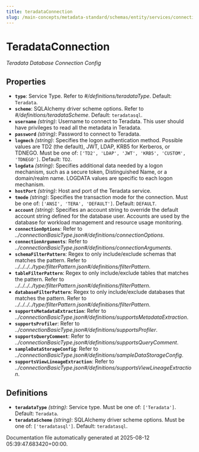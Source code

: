 ```yaml
---
title: teradataConnection
slug: /main-concepts/metadata-standard/schemas/entity/services/connections/database/teradataconnection
---
```


# TeradataConnection

*Teradata Database Connection Config*

## Properties

- **`type`**: Service Type. Refer to *#/definitions/teradataType*. Default: `Teradata`.
- **`scheme`**: SQLAlchemy driver scheme options. Refer to *#/definitions/teradataScheme*. Default: `teradatasql`.
- **`username`** *(string)*: Username to connect to Teradata. This user should have privileges to read all the metadata in Teradata.
- **`password`** *(string)*: Password to connect to Teradata.
- **`logmech`** *(string)*: Specifies the logon authentication method. Possible values are TD2 (the default), JWT, LDAP, KRB5 for Kerberos, or TDNEGO. Must be one of: `['TD2', 'LDAP', 'JWT', 'KRB5', 'CUSTOM', 'TDNEGO']`. Default: `TD2`.
- **`logdata`** *(string)*: Specifies additional data needed by a logon mechanism, such as a secure token, Distinguished Name, or a domain/realm name. LOGDATA values are specific to each logon mechanism.
- **`hostPort`** *(string)*: Host and port of the Teradata service.
- **`tmode`** *(string)*: Specifies the transaction mode for the connection. Must be one of: `['ANSI', 'TERA', 'DEFAULT']`. Default: `DEFAULT`.
- **`account`** *(string)*: Specifies an account string to override the default account string defined for the database user. Accounts are used by the database for workload management and resource usage monitoring.
- **`connectionOptions`**: Refer to *../connectionBasicType.json#/definitions/connectionOptions*.
- **`connectionArguments`**: Refer to *../connectionBasicType.json#/definitions/connectionArguments*.
- **`schemaFilterPattern`**: Regex to only include/exclude schemas that matches the pattern. Refer to *../../../../type/filterPattern.json#/definitions/filterPattern*.
- **`tableFilterPattern`**: Regex to only include/exclude tables that matches the pattern. Refer to *../../../../type/filterPattern.json#/definitions/filterPattern*.
- **`databaseFilterPattern`**: Regex to only include/exclude databases that matches the pattern. Refer to *../../../../type/filterPattern.json#/definitions/filterPattern*.
- **`supportsMetadataExtraction`**: Refer to *../connectionBasicType.json#/definitions/supportsMetadataExtraction*.
- **`supportsProfiler`**: Refer to *../connectionBasicType.json#/definitions/supportsProfiler*.
- **`supportsQueryComment`**: Refer to *../connectionBasicType.json#/definitions/supportsQueryComment*.
- **`sampleDataStorageConfig`**: Refer to *../connectionBasicType.json#/definitions/sampleDataStorageConfig*.
- **`supportsViewLineageExtraction`**: Refer to *../connectionBasicType.json#/definitions/supportsViewLineageExtraction*.
## Definitions

- **`teradataType`** *(string)*: Service type. Must be one of: `['Teradata']`. Default: `Teradata`.
- **`teradataScheme`** *(string)*: SQLAlchemy driver scheme options. Must be one of: `['teradatasql']`. Default: `teradatasql`.


Documentation file automatically generated at 2025-08-12 05:39:47.683420+00:00.
